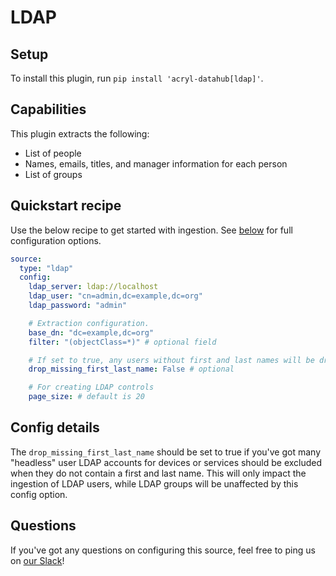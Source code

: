 # LDAP

## Setup

To install this plugin, run `pip install 'acryl-datahub[ldap]'`.

## Capabilities

This plugin extracts the following:

- List of people
- Names, emails, titles, and manager information for each person
- List of groups

## Quickstart recipe

Use the below recipe to get started with ingestion. See [below](#config-details) for full configuration options.

```yml
source:
  type: "ldap"
  config:
    ldap_server: ldap://localhost
    ldap_user: "cn=admin,dc=example,dc=org"
    ldap_password: "admin"

    # Extraction configuration.
    base_dn: "dc=example,dc=org"
    filter: "(objectClass=*)" # optional field

    # If set to true, any users without first and last names will be dropped.
    drop_missing_first_last_name: False # optional

    # For creating LDAP controls
    page_size: # default is 20
```

## Config details

The `drop_missing_first_last_name` should be set to true if you've got many "headless" user LDAP accounts
for devices or services should be excluded when they do not contain a first and last name. This will only
impact the ingestion of LDAP users, while LDAP groups will be unaffected by this config option.

## Questions

If you've got any questions on configuring this source, feel free to ping us on [our Slack](https://slack.datahubproject.io/)!
